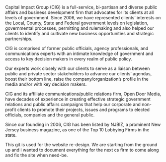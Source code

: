 Capital Impact Group (CIG) is a full-service, bi-partisan and diverse public affairs and business development firm that advocates for its clients at all levels of government. Since 2006, we have represented clients’ interests on the Local, County, State and Federal government levels on legislation, governmental processes, permitting and rulemaking and also helped our clients to identify and cultivate new business opportunities and strategic partnerships.


CIG is comprised of former public officials, agency professionals, and communications experts with an intimate knowledge of government and access to key decision makers in every realm of public policy.


Our experts work closely with our clients to serve as a liaison between public and private sector stakeholders to advance our clients’ agendas, boost their bottom line, raise the company/organization’s profile in the media and/or with key decision makers.


CIG and its affiliate communications/public relations firm, Open Door Media, have decades of experience in creating effective strategic government relations and public affairs campaigns that help our corporate and non-profit clients to promote their projects, issues and programs to elected officials, companies and the general public.

Since our founding in 2006, CIG has been listed by NJBIZ, a prominent New Jersey business magazine, as one of the Top 10 Lobbying Firms in the state.

This git is used for the website re-design. We are starting from the ground up and i wanted to document everything for the next cs firm to come along and fix the site when need-be. 
